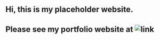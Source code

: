 ## Hi, this is my placeholder website.

## Please see my portfolio website at ![link](https://neilfink.github.io/neils-portfolio/)
